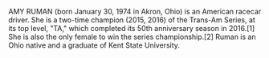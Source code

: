 AMY RUMAN (born January 30, 1974 in Akron, Ohio) is an American racecar driver. She is a two-time champion (2015, 2016) of the Trans-Am Series, at its top level, "TA," which completed its 50th anniversary season in 2016.[1] She is also the only female to win the series championship.[2] Ruman is an Ohio native and a graduate of Kent State University.
